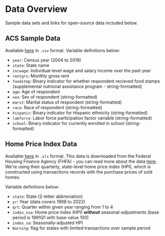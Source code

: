 # Data Overview

Sample data sets and links for open-source data included below. 

## ACS Sample Data

Available [here](https://github.com/mackaytc/econ-590-resources/blob/main/data/ACS-4k-obs-sample-data.csv) in `.csv` format. Variable definitions below: 
 * `year`: Census year (2004 to 2019) 
 * `state`: State name
 * `incwage`: Individual-level wage and salary income over the past year
 * `rentgrs`: Monthly gross rent
 * `foodstmp`: Binary indicator for whether respondent recieved food stamps (supplemental nutrional assistance program - string-formatted) 
 * `age`: Age of respondent
 * `sex`: Sex of respondent (string-formatted)
 * `marst`: Marital status of respondent (string-formatted)
 * `race`: Race of respondent (string-formatted)
 * `hispanic`: Binary indicator for Hispanic ethnicity (string-formatted) 
 * `labforce`: Labor force participation factor variable (string-formatted)
 * `school`: Binary indicator for currently enrolled in school (string-formatted)
 
 ## Home Price Index Data
 
Available [here](https://github.com/mackaytc/econ-590-resources/blob/main/data/FHFA-Home-Price-Index-PO-state-level.xls) in `.xls` format. This data is downloaded from the Federal Housing Finance Agency (FHFA) - you can read more about the data [here](https://www.fhfa.gov/DataTools/Downloads/Pages/House-Price-Index-Datasets.aspx). We're using their quarterly, state-level home price index (HPI), which is constructed using transactions records with the purchase prices of sold homes. 
 
 Variable definitions below: 
 * `state`: State (2-letter abbreviation)
 * `yr`: Year (data covers 1998 to 2022)
 * `qrt`: Quarter within given year ranging from 1 to 4
 * `index_nsa`: Home price index (HPI) __without__ seasonal-adjustments (base period is 1991Q1 with base value 100)
 * `index_sa`: Seasonally-adjusted HPI 
 * `Warning`: flag for states with limited transactions over sample period
